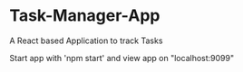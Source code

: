 # Task-Manager-App
A React based Application to track Tasks


Start app with 'npm start' and view app on "localhost:9099"
